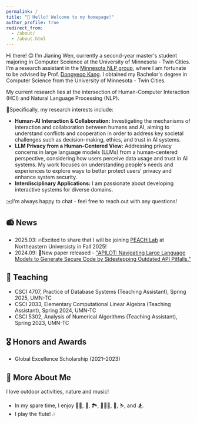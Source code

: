 ```yaml
---
permalink: /
title: "👋 Hello! Welcome to my homepage!"
author_profile: true
redirect_from: 
  - /about/
  - /about.html
---
```


<span class='anchor' id='about-me'></span>

Hi there! 😊 I’m Jianing Wen, currently a second-year master's student majoring in Computer Sceience at the University of Minnesota - Twin Cities. I'm a research assistant in the [Minnesota NLP group](https://minnesotanlp.github.io/), where I am fortunate to be advised by Prof. [Dongyeop Kang](https://dykang.github.io/). I obtained my Bachelor's degree in Computer Science from the University of Minnesota - Twin Cities.

My current research lies at the intersection of Human-Computer Interaction (HCI) and Natural Language Processing (NLP).

💭Specifically, my research interests include:

- **Human-AI Interaction & Collaboration:** Investigating the mechanisms of interaction and collaboration between humans and AI, aiming to understand conflicts and cooperation in order to address key societal challenges such as decision-making, ethics, and trust in AI systems.
- **LLM Privacy from a Human-Centered View:** Addressing privacy concerns in large language models (LLMs) from a human-centered perspective, considering how users perceive data usage and trust in AI systems. My work focuses on understanding people's needs and experiences to explore ways to better protect users' privacy and enhance system security.
- **Interdisciplinary Applications:** I am passionate about developing interactive systems for diverse domains.

✉️I'm always happy to chat - feel free to reach out with any questions!

📻 News
------
- 2025.03: 🔥Excited to share that I will be joining [PEACH Lab](https://tianshili.me/lab/) at Northeastern Universisty in Fall 2025!
- 2024.09: 📜New paper released - ["APILOT: Navigating Large Language Models to Generate Secure Code by Sidestepping Outdated API Pitfalls."](https://arxiv.org/abs/2409.16526)


📖 Teaching 
------
- CSCI 4707, Practice of Database Systems (Teaching Assistant), Spring 2025, UMN-TC
- CSCI 2033, Elementary Computational Linear Algebra (Teaching Assistant), Spring 2024, UMN-TC
- CSCI 5302, Analysis of Numerical Algorithms (Teaching Assistant), Spring 2023, UMN-TC


🎖 Honors and Awards
------
- Global Excellence Scholarship (2021–2023)


🌟 More About Me
------
I love outdoor activities, nature and music!
- In my spare time, I enjoy 🏊‍♀️, 🎾, 🏞️, 🚶🏻‍♀️, 🤿, ⛷️, and 🏂. 
- I play the flute! 🎶


<!-- 💻 visitors
------
<div class= "visitor">
  <script type="text/javascript" id="clustrmaps" src="//clustrmaps.com/map_v2.js?d=k6zeREDMHp6zN2DgKcBuNlkoyRbdKcQvmw4htzFN0-o&cl=ffffff&w=a"></script>
</div> -->


